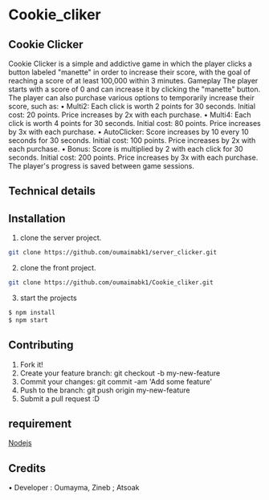 # Cookie_cliker
## Cookie Clicker
Cookie Clicker is a simple and addictive game in which the player clicks a button labeled "manette" in order to increase their score, with the goal of reaching a score of at least 100,000 within 3 minutes.
Gameplay
The player starts with a score of 0 and can increase it by clicking the "manette" button. The player can also purchase various options to temporarily increase their score, such as:
•	Multi2: Each click is worth 2 points for 30 seconds. Initial cost: 20 points. Price increases by 2x with each purchase.
•	Multi4: Each click is worth 4 points for 30 seconds. Initial cost: 80 points. Price increases by 3x with each purchase.
•	AutoClicker: Score increases by 10 every 10 seconds for 30 seconds. Initial cost: 100 points. Price increases by 2x with each purchase.
•	Bonus: Score is multiplied by 2 with each click for 30 seconds. Initial cost: 200 points. Price increases by 3x with each purchase.
The player's progress is saved between game sessions.
## Technical details
## Installation

1. clone the server project.

```bash
git clone https://github.com/oumaimabk1/server_clicker.git
```
2. clone the front project.

```bash
git clone https://github.com/oumaimabk1/Cookie_cliker.git
```
3. start the projects
```bash
$ npm install
$ npm start
```
## Contributing
1.	Fork it!
2.	Create your feature branch: git checkout -b my-new-feature
3.	Commit your changes: git commit -am 'Add some feature'
4.	Push to the branch: git push origin my-new-feature
5.	Submit a pull request :D
## requirement

[Nodejs](https://nodejs.org/en/)
## Credits
•	Developer : Oumayma, Zineb ; Atsoak
